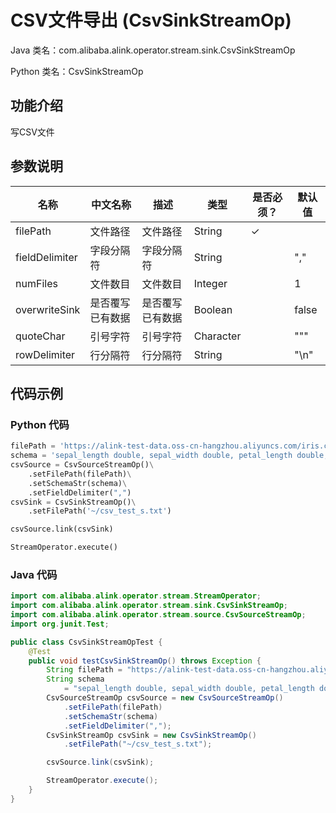 # CSV文件导出 (CsvSinkStreamOp)
Java 类名：com.alibaba.alink.operator.stream.sink.CsvSinkStreamOp

Python 类名：CsvSinkStreamOp


## 功能介绍
写CSV文件

## 参数说明
| 名称 | 中文名称 | 描述 | 类型 | 是否必须？ | 默认值 |
| --- | --- | --- | --- | --- | --- |
| filePath | 文件路径 | 文件路径 | String | ✓ |  |
| fieldDelimiter | 字段分隔符 | 字段分隔符 | String |  | "," |
| numFiles | 文件数目 | 文件数目 | Integer |  | 1 |
| overwriteSink | 是否覆写已有数据 | 是否覆写已有数据 | Boolean |  | false |
| quoteChar | 引号字符 | 引号字符 | Character |  | "\"" |
| rowDelimiter | 行分隔符 | 行分隔符 | String |  | "\n" |

## 代码示例

### Python 代码

```python
filePath = 'https://alink-test-data.oss-cn-hangzhou.aliyuncs.com/iris.csv'
schema = 'sepal_length double, sepal_width double, petal_length double, petal_width double, category string'
csvSource = CsvSourceStreamOp()\
    .setFilePath(filePath)\
    .setSchemaStr(schema)\
    .setFieldDelimiter(",")
csvSink = CsvSinkStreamOp()\
    .setFilePath('~/csv_test_s.txt')

csvSource.link(csvSink)

StreamOperator.execute()
```

### Java 代码
```java
import com.alibaba.alink.operator.stream.StreamOperator;
import com.alibaba.alink.operator.stream.sink.CsvSinkStreamOp;
import com.alibaba.alink.operator.stream.source.CsvSourceStreamOp;
import org.junit.Test;

public class CsvSinkStreamOpTest {
	@Test
	public void testCsvSinkStreamOp() throws Exception {
		String filePath = "https://alink-test-data.oss-cn-hangzhou.aliyuncs.com/iris.csv";
		String schema
			= "sepal_length double, sepal_width double, petal_length double, petal_width double, category string";
		CsvSourceStreamOp csvSource = new CsvSourceStreamOp()
			.setFilePath(filePath)
			.setSchemaStr(schema)
			.setFieldDelimiter(",");
		CsvSinkStreamOp csvSink = new CsvSinkStreamOp()
			.setFilePath("~/csv_test_s.txt");

		csvSource.link(csvSink);

		StreamOperator.execute();
	}
}

```

